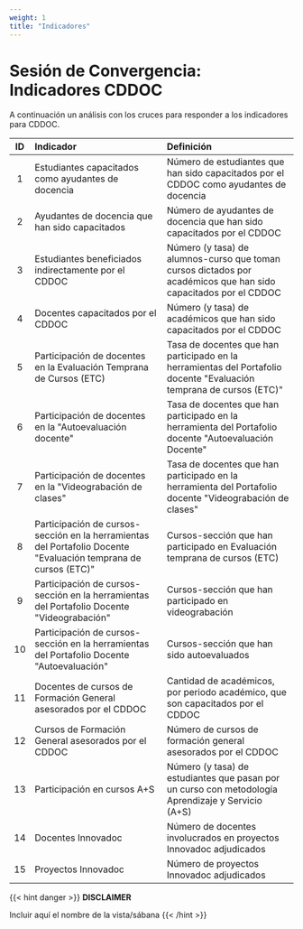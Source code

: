 ```yaml
---
weight: 1
title: "Indicadores"
---
```


# Sesión de Convergencia: Indicadores CDDOC

A continuación un análisis con los cruces para responder a los indicadores para CDDOC.

| ID | Indicador | Definición |
| :--: | :-- | :-- |
| 1 | Estudiantes capacitados como ayudantes de docencia | Número de estudiantes que han sido capacitados por el CDDOC como ayudantes de docencia |
| 2 | Ayudantes de docencia que han sido capacitados | Número de ayudantes de docencia que han sido capacitados por el CDDOC |
| 3 | Estudiantes beneficiados indirectamente por el CDDOC | Número (y tasa) de alumnos-curso que toman cursos dictados por académicos que han sido capacitados por el CDDOC |
| 4 | Docentes capacitados por el CDDOC | Número (y tasa) de académicos que han sido capacitados por el CDDOC |
| 5 | Participación de docentes en la Evaluación Temprana de Cursos (ETC) | Tasa de docentes que han participado en la herramientas del Portafolio docente "Evaluación temprana de cursos (ETC)" |
| 6 | Participación de docentes en la "Autoevaluación docente" | Tasa de docentes que han participado en la herramienta del Portafolio docente "Autoevaluación Docente" |
| 7 | Participación de docentes en la "Videograbación de clases" | Tasa de docentes que han participado en la herramienta del Portafolio docente "Videograbación de clases" |
| 8 | Participación de cursos-sección en la herramientas del Portafolio Docente "Evaluación temprana de cursos (ETC)" |	Cursos-sección que han participado en Evaluación temprana de cursos (ETC) |
| 9 | Participación de cursos-sección en la herramientas del Portafolio Docente "Videograbación" | Cursos-sección que han participado en videograbación |
| 10 | Participación de cursos-sección en la herramientas del Portafolio Docente "Autoevaluación"	| Cursos-sección que han sido autoevaluados |	
| 11 | Docentes de cursos de Formación General asesorados por el CDDOC |	Cantidad de académicos, por periodo académico, que son capacitados por el CDDOC |
| 12 | Cursos de Formación General asesorados por el CDDOC | Número de cursos de formación general asesorados por el CDDOC |
| 13 | Participación en cursos A+S | Número (y tasa) de estudiantes que pasan por un curso con metodología Aprendizaje y Servicio (A+S) |
| 14 | Docentes Innovadoc |	Número de docentes involucrados en proyectos Innovadoc adjudicados |
| 15 | Proyectos Innovadoc | 	Número de proyectos Innovadoc adjudicados |


{{< hint danger >}}
**DISCLAIMER**  

Incluir aquí el nombre de la vista/sábana
{{< /hint >}}
